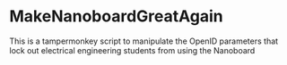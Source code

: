 # MakeNanoboardGreatAgain
This is a tampermonkey script to manipulate the OpenID parameters that lock out electrical engineering students from using the Nanoboard
